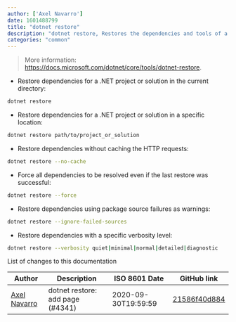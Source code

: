 ```yaml
---
author: ['Axel Navarro']
date: 1601488799
title: "dotnet restore"
description: "dotnet restore, Restores the dependencies and tools of a .NET project."
categories: "common"
---
```

> More information: <https://docs.microsoft.com/dotnet/core/tools/dotnet-restore>.

- Restore dependencies for a .NET project or solution in the current directory:

```bash
dotnet restore
```

- Restore dependencies for a .NET project or solution in a specific location:

```bash
dotnet restore path/to/project_or_solution
```

- Restore dependencies without caching the HTTP requests:

```bash
dotnet restore --no-cache
```

- Force all dependencies to be resolved even if the last restore was successful:

```bash
dotnet restore --force
```

- Restore dependencies using package source failures as warnings:

```bash
dotnet restore --ignore-failed-sources
```

- Restore dependencies with a specific verbosity level:

```bash
dotnet restore --verbosity quiet|minimal|normal|detailed|diagnostic
```
List of changes to this documentation


Author | Description | ISO 8601 Date | GitHub link
------|-----|-----|-----
[Axel Navarro](mailto:navarroaxel@gmail.com) | dotnet restore: add page (#4341) | 2020-09-30T19:59:59 | [21586f40d884](https://github.com/tldr-pages/tldr/commit/21586f40d8845161d3139fd3901e8bf3590e330a)

